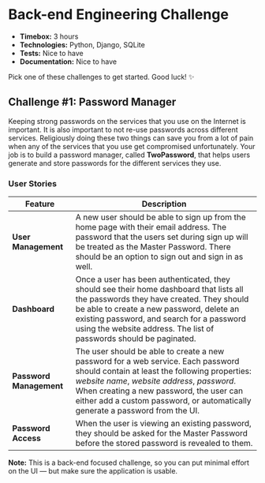 # Back-end Engineering Challenge

* **Timebox:** 3 hours
* **Technologies:** Python, Django, SQLite
* **Tests:** Nice to have
* **Documentation:** Nice to have

Pick one of these challenges to get started. Good luck! ✨

## Challenge #1: Password Manager

Keeping strong passwords on the services that you use on the Internet is important. It is also important to not re-use passwords across different services. Religiously doing these two things can save you from a lot of pain when any of the services that you use get compromised unfortunately. Your job is to build a password manager, called **TwoPassword**, that helps users generate and store passwords for the different services they use.

### User Stories

Feature | Description
------- | -----------
**User Management** | A new user should be able to sign up from the home page with their email address. The password that the users set during sign up will be treated as the Master Password. There should be an option to sign out and sign in as well.
**Dashboard** | Once a user has been authenticated, they should see their home dashboard that lists all the passwords they have created. They should be able to create a new password, delete an existing password, and search for a password using the website address. The list of passwords should be paginated.
**Password Management** | The user should be able to create a new password for a web service. Each password should contain at least the following properties: *website name*, *website address*, *password*. When creating a new password, the user can either add a custom password, or automatically generate a password from the UI.
**Password Access** | When the user is viewing an existing password, they should be asked for the Master Password before the stored password is revealed to them.

**Note:** This is a back-end focused challenge, so you can put minimal effort on the UI — but make sure the application is usable.
